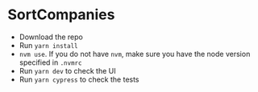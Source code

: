 # SortCompanies

- Download the repo
- Run `yarn install`
- `nvm use`. If you do not have `nvm`, make sure you have the node version specified in `.nvmrc`
- Run `yarn dev` to check the UI
- Run `yarn cypress` to check the tests
